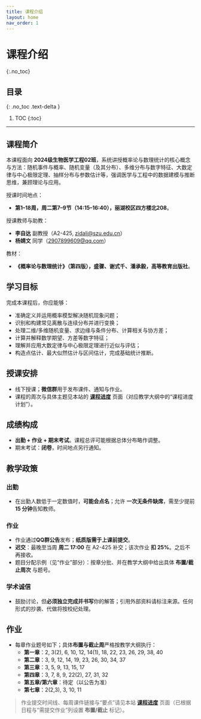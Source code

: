 ```yaml
---
title: 课程介绍
layout: home
nav_order: 1
---
```




# 课程介绍
{:.no_toc}

## 目录
{: .no_toc .text-delta }

1. TOC
{:toc}

---

## 课程简介

本课程面向 **2024级生物医学工程02班**，系统讲授概率论与数理统计的核心概念与方法：随机事件与概率、随机变量（及其分布）、多维分布与数字特征、大数定律与中心极限定理、抽样分布与参数估计等，强调医学与工程中的数据建模与推断思维，兼顾理论与应用。  

授课时间地点：
- **第1–18周，周二第7–9节（14:15–16:40），丽湖校区四方楼北208**。  

授课教师与助教：
- **李自达** 副教授（A2-425, zidali@szu.edu.cn）
- **杨婧文** 同学（2907899609@qq.com）

教材：
- **《概率论与数理统计》（第四版），盛骤、谢式千、潘承毅，高等教育出版社**。

## 学习目标

完成本课程后，你应能够：
- 准确定义并运用概率模型解决随机现象问题；
- 识别和构建常见离散与连续分布并进行变换；
- 处理二维/多维随机变量、求边缘与条件分布、计算相关与协方差；
- 计算并解释数学期望、方差等数字特征；
- 理解并应用大数定律与中心极限定理进行近似与评估；
- 构造点估计、最大似然估计与区间估计，完成基础统计推断。

## 授课安排

- 线下授课；**微信群**用于发布课件、通知与作业。  
- 课程的周次与具体主题见本站的 [**课程进度**](../docs/schedule.html) 页面（对应教学大纲中的“课程进度计划”）。

## 成绩构成

- **出勤 + 作业 + 期末考试**。课程总评可能根据总体分布略作调整。  
- 期末考试：**闭卷**，时间地点另行通知。

## 教学政策

### 出勤
- 在出勤人数低于一定数值时，**可能会点名**；允许 **一次无条件缺席**，需至少提前 **15 分钟**告知教师。

### 作业
- 作业通过**QQ群公告**发布；**纸质版需于上课前提交**。  
- **迟交**：最晚至当周 **周二 17:00** 在 A2-425 补交；该次作业 **扣 25%**。之后不再接收。  
- 题目分配示例（见“作业”部分）：按章分批、并在教学大纲中给出具体 **布置/截止周次** 与题号。

### 学术诚信
- 鼓励讨论，但**必须独立完成并书写**你的解答；引用外部资料请标注来源。任何形式的抄袭、代做将按校纪处理。

## 作业

- 每章作业题号如下；具体**布置与截止周**严格按教学大纲执行：  
  - **第一章**：2, 3(2), 6, 10, 12, 14(1), 18, 22, 23, 26, 29, 38, 40  
  - **第二章**：3, 9, 12, 14, 19, 23, 26, 30, 34, 37  
  - **第三章**：3, 5, 9, 13, 15, 17  
  - **第四章**：3, 7, 8, 9, 22(2), 27, 31, 32  
  - **第五章/第六章**：待定（以公告为准）  
  - **第七章**：2(2,3), 3, 10, 11  

> 作业提交时间线、每周课件链接与“要点”请见本站 [**课程进度**](../docs/schedule.html) 页面（已根据日程与“需提交作业”列设置 **布置/截止** 标记）。

